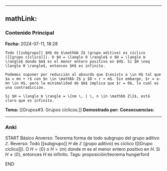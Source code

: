 
---
mathLink:
---
### Contenido Principal

**Fecha:** 2024-07-11, 18:28

```ad-theorem
Todo [[subgrupo]] $H$ de $\mathbb Z$ (grupo aditivo) es cíclico ([[grupo cíclico]]). O $H = \langle 0 \rangle$ o $H = \langle m \rangle$ donde $m$ es el menor entero positivo en $H$. Si $H \neq \langle 0 \rangle$, entonces $H$ es infinito.
```

```ad-proof
Podemos suponer por reducción al absurdo que $\exists a \in H$ tal que $a = mn + r$ con $n \in \mathbb Z$ y $0 < r < m$. Sin embargo, $r = a-mn \in H$, pero la minimalidad de $m$ implica que $r = 0$, lo cual es una contradicción.

Si $H = \langle m \rangle = \{nm \, | \, n \in \mathbb Z\}$, está claro que es infinito.
```

**Tema:** [[Grupos#3. Grupos cíclicos.]]
**Demostrado por:**
**Consecuencias:**

---
### Anki

START
Básico
Anverso: Teorema forma de todo subgrupo del grupo aditivo $\mathbb Z$.
Reverso: Todo [[subgrupo]] $H$ de $\mathbb Z$ (grupo aditivo) es cíclico ([[Grupo cíclico]]). O $H = \langle 0 \rangle$ o $H = \langle m \rangle$ donde $m$ es el menor entero positivo en $H$. Si $H \neq \langle 0 \rangle$, entonces $H$ es infinito.
Tags: proposición/teorema hungerford
<!--ID: 1721894510878-->
END

